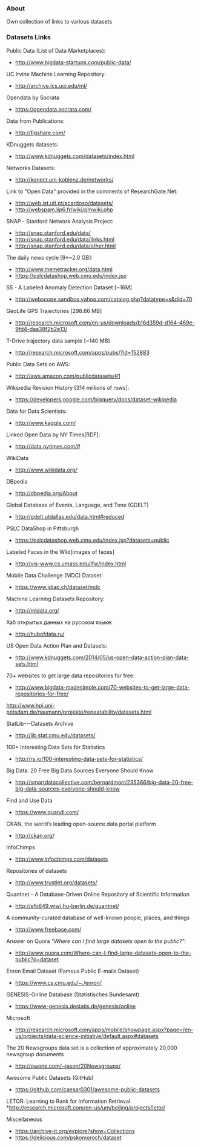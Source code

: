 ### About

Own collection of links to various datasets

### Datasets Links

Public Data (List of Data Marketplaces):
* http://www.bigdata-startups.com/public-data/

UC Irvine Machine Learning Repository:
* http://archive.ics.uci.edu/ml/

Opendata by Socrata
* https://opendata.socrata.com/

Data from Publications:
* http://figshare.com/

KDnuggets datasets:
* http://www.kdnuggets.com/datasets/index.html

Networks Datasets:
* http://konect.uni-koblenz.de/networks/

Link to "Open Data" provided in the comments of ResearchGate.Net:
* http://web.ist.utl.pt/acardoso/datasets/
* http://webspam.lip6.fr/wiki/pmwiki.php

SNAP - Stanford Network Analysis Project:
* http://snap.stanford.edu/data/
* http://snap.stanford.edu/data/links.html
* http://snap.stanford.edu/data/other.html

The daily news cycle [9*~2.0 GB]:
* http://www.memetracker.org/data.html
* https://pslcdatashop.web.cmu.edu/index.jsp

S5 - A Labeled Anomaly Detection Dataset [~16M]
* http://webscope.sandbox.yahoo.com/catalog.php?datatype=s&did=70

GeoLife GPS Trajectories [298.66 MB]
* http://research.microsoft.com/en-us/downloads/b16d359d-d164-469e-9fd4-daa38f2b2e13/

T-Drive trajectory data sample [~140 MB]
* http://research.microsoft.com/apps/pubs/?id=152883

Public Data Sets on AWS:
* http://aws.amazon.com/publicdatasets/#1

Wikipedia Revision History [314 millions of rows]:
* https://developers.google.com/bigquery/docs/dataset-wikipedia

Data for Data Scientists:
* http://www.kaggle.com/

Linked Open Data by NY Times[RDF]:
* http://data.nytimes.com/#

WikiData
* http://www.wikidata.org/

DBpedia
* http://dbpedia.org/About

Global Database of Events, Language, and Tone (GDELT)
* http://gdelt.utdallas.edu/data.html#reduced

PSLC DataShop in Pittsburgh
* https://pslcdatashop.web.cmu.edu/index.jsp?datasets=public

Labeled Faces in the Wild[images of faces]
* http://vis-www.cs.umass.edu/lfw/index.html

Mobile Data Challenge (MDC) Dataset:
* https://www.idiap.ch/dataset/mdc

Machine Learning Datasets Repository:
* http://mldata.org/

Хаб открытых данных на русском языке:
* http://hubofdata.ru/

US Open Data Action Plan and Datasets:
* http://www.kdnuggets.com/2014/05/us-open-data-action-plan-data-sets.html

70+ websites to get large data repositories for free:
* http://www.bigdata-madesimple.com/70-websites-to-get-large-data-repositories-for-free/

http://www.hpi.uni-potsdam.de/naumann/projekte/repeatability/datasets.html

StatLib---Datasets Archive
* http://lib.stat.cmu.edu/datasets/

100+ Interesting Data Sets for Statistics
* http://rs.io/100-interesting-data-sets-for-statistics/

Big Data: 20 Free Big Data Sources Everyone Should Know
* http://smartdatacollective.com/bernardmarr/235366/big-data-20-free-big-data-sources-everyone-should-know

Find and Use Data
* https://www.quandl.com/

CKAN, the world’s leading open-source data portal platform
* http://ckan.org/

InfoChimps
* http://www.infochimps.com/datasets

Repositories of datasets
* http://www.trustlet.org/datasets/

Quantnet - A Database-Driven Online Repository of Scientific Information
* http://sfb649.wiwi.hu-berlin.de/quantnet/

A community-curated database of well-known people, places, and things
* http://www.freebase.com/

Answer on Quora *"Where can I find large datasets open to the public?"*:
* http://www.quora.com/Where-can-I-find-large-datasets-open-to-the-public?q=dataset

Enron Email Dataset (Famous Public E-mails Dataset)
* https://www.cs.cmu.edu/~./enron/

GENESIS-Online Database (Statistisches Bundesamt)
* https://www-genesis.destatis.de/genesis/online

Microsoft
* http://research.microsoft.com/apps/mobile/showpage.aspx?page=/en-us/projects/data-science-initiative/default.aspx#datasets

The 20 Newsgroups data set is a collection of approximately 20,000 newsgroup documents
* http://qwone.com/~jason/20Newsgroups/

Awesome Public Datasets (GitHub)
* https://github.com/caesar0301/awesome-public-datasets

LETOR: Learning to Rank for Information Retrieval
*http://research.microsoft.com/en-us/um/beijing/projects/letor/

Miscellaneous
* https://archive-it.org/explore?show=Collections
* https://delicious.com/pskomoroch/dataset
